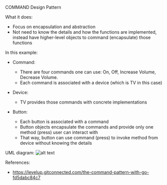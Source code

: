 COMMAND Design Pattern

What it does:
  - Focus on encapsulation and abstraction
  - Not need to know the details and how the functions are implemented, instead have higher-level objects to command (encapsulate) those functions

In this example:
  - Command:
    - There are four commands one can use: On, Off, Increase Volume, Decrease Volume. 
    - Each command is associated with a device (which is TV in this case)


  - Device:
    - TV provides those commands with concrete implementations
  
  
  - Button:
    - Each button is associated with a command
    - Button objects encapsulate the commands and provide only one method (press) user can interact with
    - That way, button can use command (press) to invoke method from device without knowing the details

UML diagram:
![alt text](https://miro.medium.com/max/700/0*0ax_IClv9aVFe7i9.png "UML Diagram")


References:
  - https://levelup.gitconnected.com/the-command-pattern-with-go-fd5dabc84c7

